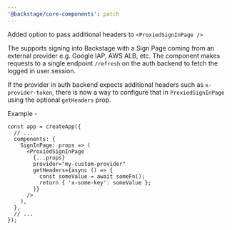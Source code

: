 ```yaml
---
'@backstage/core-components': patch
---
```


Added option to pass additional headers to `<ProxiedSignInPage />`

The <ProxiedSignInPage /> supports signing into Backstage with a Sign Page coming from an external provider e.g. Google IAP, AWS ALB, etc. The component makes requests to a single endpoint `/refresh` on the auth backend to fetch the logged in user session.

If the provider in auth backend expects additional headers such as `x-provider-token`, there is now a way to configure that in `ProxiedSignInPage` using the optional `getHeaders` prop.

Example -

```tsx
const app = createApp({
  // ...
  components: {
    SignInPage: props => (
      <ProxiedSignInPage
        {...props}
        provider="my-custom-provider"
        getHeaders={async () => {
          const someValue = await someFn();
          return { 'x-some-key': someValue };
        }}
      />
    ),
  },
  // ...
});
```
